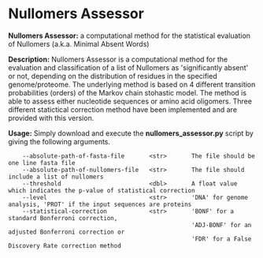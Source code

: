 # Nullomers Assessor
<b>Nullomers Assessor:</b> a computational method for the statistical evaluation of Nullomers (a.k.a. Minimal Absent Words)

<b>Description:</b> Nullomers Assessor is a computational method for the evaluation and classification of a list of Nullomers as 'significantly absent' or not, depending on the distribution of residues in the specified genome/proteome. The underlying method is based on 4 different transition probabilities (orders) of the Markov chain stohastic model. The method is able to assess either nucleotide sequences or amino acid oligomers. Three different statictical correction method have been implemented and are provided with this version.

<b>Usage:</b> Simply download and execute the <b>nullomers_assessor.py</b> script by giving the following arguments.

```
    --absolute-path-of-fasta-file       <str>       The file should be one line fasta file
    --absolute-path-of-nullomers-file   <str>       The file should include a list of nullomers
    --threshold                         <dbl>       A float value which indicates the p-value of statistical correction
    --level                             <str>       'DNA' for genome analysis, 'PROT' if the input sequences are proteins
    --statistical-correction            <str>       'BONF' for a standard Bonferroni correction, 
                                                    'ADJ-BONF' for an adjusted Bonferroni correction or 
                                                    'FDR' for a False Discovery Rate correction method 

```

    
